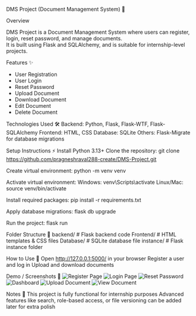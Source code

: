 DMS Project (Document Management System) 🚀

Overview

DMS Project is a Document Management System where users can register, login, reset password, and manage documents.  
It is built using Flask and SQLAlchemy, and is suitable for internship-level projects.

Features ✨
- User Registration  
- User Login  
- Reset Password  
- Upload Document  
- Download Document  
- Edit Document  
- Delete Document  


Technologies Used 🛠️
Backend: Python, Flask, Flask-WTF, Flask-SQLAlchemy
Frontend: HTML, CSS
Database: SQLite
Others: Flask-Migrate for database migrations

Setup Instructions ⚡
Install Python 3.13+
Clone the repository:
git clone https://github.com/pragneshraval288-create/DMS-Project.git

Create virtual environment:
python -m venv venv

Activate virtual environment:
Windows: venv\Scripts\activate
Linux/Mac: source venv/bin/activate

Install required packages:
pip install -r requirements.txt

Apply database migrations:
flask db upgrade

Run the project:
flask run

Folder Structure 📂
backend/      # Flask backend code
Frontend/     # HTML templates & CSS files
Database/     # SQLite database file
instance/     # Flask instance folder

How to Use 🎯
Open http://127.0.0.1:5000/ in your browser
Register a user and log in
Upload and download documents

Demo / Screenshots 📸
![Register Page](frontend/static/screenshots/Register.png)
![Login Page](frontend/static/screenshots/Login.png)
![Reset Password](frontend/static/screenshots/reset_password.png)
![Dashboard](frontend/static/screenshots/Dashboard.png)
![Upload Document](frontend/static/screenshots/Upload.png)
![View Document](frontend/static/screenshots/View.png)

Notes 📝
This project is fully functional for internship purposes
Advanced features like search, role-based access, or file versioning can be added later for extra polish